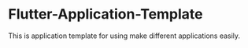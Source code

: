 # Flutter-Application-Template
This is application template for using make different applications easily.
